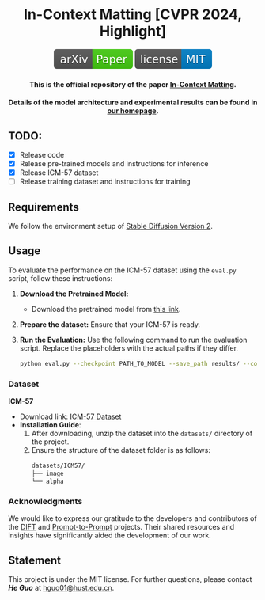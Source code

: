 <h1 align="center">In-Context Matting [CVPR 2024, Highlight]</h1>


<p align="center">
<a href="https://arxiv.org/pdf/2403.15789.pdf"><img  src="demo/src/icon/arXiv-Paper.svg" ></a>
<!-- <a href="https://link.springer.com/article/"><img  src="demo/src/icon/publication-Paper.svg" ></a> -->
<a href="https://opensource.org/licenses/MIT"><img  src="demo/src/icon/license-MIT.svg"></a>

</p>


<h4 align="center">This is the official repository of the paper <a href="https://arxiv.org/abs/2403.15789">In-Context Matting</a>.</h4>

<h4 align="center">Details of the model architecture and experimental results can be found in <a href="https://tiny-smart.github.io/icm.github.io/">our homepage</a>.</h4>

## TODO:
- [x] Release code
- [x] Release pre-trained models and instructions for inference
- [x] Release ICM-57 dataset
- [ ] Release training dataset and instructions for training

## Requirements
We follow the environment setup of [Stable Diffusion Version 2](https://github.com/Stability-AI/StableDiffusion#requirements).

## Usage

To evaluate the performance on the ICM-57 dataset using the `eval.py` script, follow these instructions:

1. **Download the Pretrained Model:**
   - Download the pretrained model from [this link](https://pan.baidu.com/s/1HPbRRE5ZtPRpOSocm9qOmA?pwd=BA1c).

2. **Prepare the dataset:**
   Ensure that your ICM-57 is ready.

3. **Run the Evaluation:**
   Use the following command to run the evaluation script. Replace the placeholders with the actual paths if they differ.

   ```bash
   python eval.py --checkpoint PATH_TO_MODEL --save_path results/ --config config/eval.yaml
   ```

### Dataset
**ICM-57**
- Download link: [ICM-57 Dataset](https://pan.baidu.com/s/1ZJU_XHEVhIaVzGFPK_XCRg?pwd=BA1c)
- **Installation Guide**:
  1. After downloading, unzip the dataset into the `datasets/` directory of the project.
  2. Ensure the structure of the dataset folder is as follows:
     ```
     datasets/ICM57/
     ├── image
     └── alpha
     ```

### Acknowledgments

We would like to express our gratitude to the developers and contributors of the [DIFT](https://github.com/Tsingularity/dift) and [Prompt-to-Prompt](https://github.com/google/prompt-to-prompt/) projects. Their shared resources and insights have significantly aided the development of our work.

## Statement

<!-- If you are interested in our work, please consider citing the following:
```

``` -->

This project is under the MIT license. For further questions, please contact <strong><i>He Guo</i></strong> at [hguo01@hust.edu.cn](mailto:hguo01@hust.edu.cn).